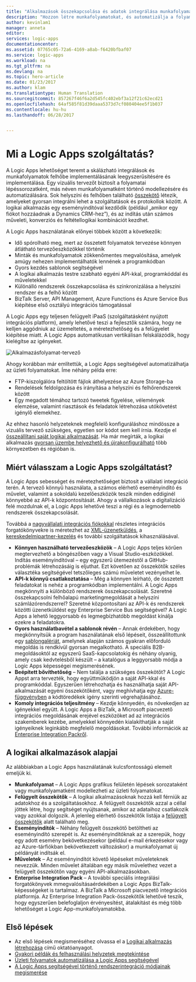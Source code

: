 ```yaml
---
title: "Alkalmazások összekapcsolása és adatok integrálása munkafolyamatokkal – Azure Logic Apps | Microsoft Docs"
description: "Hozzon létre munkafolyamatokat, és automatizálja a folyamatokat az alkalmazások összekapcsolása és az adatok integrálása révén az Azure Logic Apps segítségével."
author: kevinlam1
manager: anneta
editor: 
services: logic-apps
documentationcenter: 
ms.assetid: 07765c05-72a6-4169-a8ab-f6420bfbaf07
ms.service: logic-apps
ms.workload: na
ms.tgt_pltfrm: na
ms.devlang: na
ms.topic: hero-article
ms.date: 01/23/2017
ms.author: klam
ms.translationtype: Human Translation
ms.sourcegitcommit: 857267f46f6a2d545fc402ebf3a12f21c62ecd21
ms.openlocfilehash: 64af585f81d39daaa5373d7cf080404ee5f1b037
ms.contentlocale: hu-hu
ms.lasthandoff: 06/28/2017


---
```

# <a name="what-are-logic-apps"></a>Mi a Logic Apps szolgáltatás?
A Logic Apps lehetőséget teremt a skálázható integrálások és munkafolyamatok felhőbe implementálásának leegyszerűsítésére és implementálása. Egy vizuális tervezőt biztosít a folyamatai lépéssorozatként, más néven munkafolyamatként történő modellezésére és automatizálására.  Sok helyszíni és felhőben található [összekötő](../connectors/apis-list.md) létezik, amelyeket gyorsan integrálni lehet a szolgáltatások és protokollok között.  A logikai alkalmazás egy eseményindítóval kezdődik (például „amikor egy fiókot hozzáadnak a Dynamics CRM-hez”), és az indítás után számos műveleti, konverziós és feltétellogikai kombinációt kezdhet.

A Logic Apps használatának előnyei többek között a következők:  

* Idő spórolható meg, mert az összetett folyamatok tervezése könnyen átlátható tervezőeszközökkel történik
* Minták és munkafolyamatok zökkenőmentes megvalósítása, amelyek amúgy nehezen implementálhatók lennének a programkódban
* Gyors kezdés sablonok segítségével
* A logikai alkalmazás testre szabható egyéni API-kkal, programkóddal és műveletekkel
* Különálló rendszerek összekapcsolása és szinkronizálása a helyszíni rendszer és a felhő között
* BizTalk Server, API Management, Azure Functions és Azure Service Bus kiépítése első osztályú integrációs támogatással

A Logic Apps egy teljesen felügyelt iPaaS (szolgáltatásként nyújtott integrációs platform), amely lehetővé teszi a fejlesztők számára, hogy ne kelljen aggódniuk az üzemeltetés, a méretezhetőség és a felügyelet kiépítése miatt.  A Logic Apps automatikusan vertikálisan felskálázódik, hogy kielégítse az igényeket.

![Alkalmazásfolyamat-tervező](media/logic-apps-what-are-logic-apps/LogicAppCapture2.png)

Ahogy korábban már említettük, a Logic Apps segítségével automatizálhatja az üzleti folyamatokat. Íme néhány példa erre:  

* FTP-kiszolgálóra feltöltött fájlok áthelyezése az Azure Storage-ba
* Rendelések feldolgozása és irányítása a helyszíni és felhőrendszerek között
* Egy megadott témához tartozó tweetek figyelése, vélemények elemzése, valamint riasztások és feladatok létrehozása utókövetést igénylő elemekhez.

Az ehhez hasonló helyzeteknek megfelelő konfiguráláshoz mindössze a vizuális tervező szükséges, egyetlen sor kódot sem kell írnia. Kezdje el [összeállítani saját logikai alkalmazását][create].  Ha már megírták, a logikai alkalmazás [gyorsan üzembe helyezhető és újrakonfigurálható](../logic-apps/logic-apps-create-deploy-template.md) több környezetben és régióban is.

## <a name="why-logic-apps"></a>Miért válasszam a Logic Apps szolgáltatást?
A Logic Apps sebességet és méretezhetőséget biztosít a vállalati integráció terén.  A tervező könnyű használata, a számos elérhető eseményindító és művelet, valamint a sokoldalú kezelőeszközök teszik minden eddiginél könnyebbé az API-k központosítását.  Ahogy a vállalkozások a digitalizáció felé mozdulnak el, a Logic Apps lehetővé teszi a régi és a legmodernebb rendszerek összekapcsolását.

Továbbá a [nagyvállalati integrációs fiókokkal][biztalk] részletes integrációs forgatókönyvekre is méretezhet az [XML-üzenetküldés][xml], a [kereskedelmipartner-kezelés][tpm] és további szolgáltatások kihasználásával.

* **Könnyen használható tervezőeszközök** – A Logic Apps teljes körűen megtervezhető a böngészőben vagy a Visual Studio-eszközökkel. Indítás eseményindítóval – egy egyszerű ütemezéstől a GitHub-problémák létrehozásáig is eljuthat. Ezt követően az összekötők széles választéka segítségével tetszőleges számú műveletet vezényelhet le.
* **API-k könnyű csatlakoztatása** – Még a könnyen leírható, de összetett feladatokat is nehéz a programkódban implementálni. A Logic Apps megkönnyíti a különböző rendszerek összekapcsolását. Szeretné összekapcsolni felhőalapú marketingmegoldását a helyszíni számlázórendszerrel? Szeretné központosítani az API-k és rendszerek közötti üzenetküldést egy Enterprise Service Bus segítségével? A Logic Apps a lehető leggyorsabb és legmegbízhatóbb megoldást kínálja ezekre a feladatokra.
* **Gyors használatbavétel a sablonok révén** – Annak érdekében, hogy megkönnyítsük a program használatának első lépéseit, összeállítottunk egy [sablongalériát][templates], amelynek alapján számos gyakran előforduló megoldás is rendkívül gyorsan megalkotható. A speciális B2B-megoldásoktól az egyszerű SaaS-kapcsolatokig és néhány olyanig, amely csak kedvtelésből készült – a katalógus a leggyorsabb módja a Logic Apps képességei megismerésének.
* **Beépített bővíthetőség** – Nem találja a szükséges összekötőt? A Logic Appst arra tervezték, hogy együttműködjön a saját API-kkal és programkóddal. Egyszerűen létrehozhatja és használhatja saját API-alkalmazását egyéni összekötőként, vagy meghívhatja egy [Azure-függvényben](https://functions.azure.com) a kódtöredékek igény szerinti végrehajtásához. 
* **Komoly integrációs teljesítmény** – Kezdje könnyedén, és növekedjen az igényekkel együtt. A Logic Apps a BizTalk, a Microsoft piacvezető integrációs megoldásának erejével eszközöket ad az integrációs szakemberek kezébe, amelyekkel könnyedén kialakíthatják a saját igényeiknek leginkább megfelelő megoldásokat. További információk az [Enterprise Integration Packről](../logic-apps/logic-apps-enterprise-integration-overview.md).

## <a name="logic-app-concepts"></a>A logikai alkalmazások alapjai
Az alábbiakban a Logic Apps használatának kulcsfontosságú elemeit emeljük ki. 

* **Munkafolyamat** – A Logic Apps grafikus felületén lépések sorozataként vagy munkafolyamatként modellezheti az üzleti folyamatokat.
* **Felügyelt összekötők** – A logikai alkalmazásoknak hozzá kell férniük az adatokhoz és a szolgáltatásokhoz. A felügyelt összekötők azzal a céllal jöttek létre, hogy segítséget nyújtsanak, amikor az adataihoz csatlakozik vagy azokkal dolgozik. A jelenleg elérhető összekötők listája a [felügyelt összekötők][managedapis] alatt található meg.
* **Eseményindítók** – Néhány felügyelt összekötő betöltheti az eseményindító szerepét is. Az eseményindítóknak az a szerepük, hogy egy adott esemény bekövetkezésekor (például e-mail érkezésekor vagy az Azure-tárfiókban bekövetkezett változáskor) a munkafolyamat új példányát indítsák el.
* **Műveletek** – Az eseményindítót követő lépéseket műveleteknek nevezzük. Minden művelet általában egy másik művelethez vezet a felügyelt összekötőn vagy egyéni API-alkalmazásokban.
* **Enterprise Integration Pack** – A további speciális integrálási forgatókönyvek mmegvalósításaérdekében a Logic Apps BizTalk-képességeket is tartalmaz. A BizTalk a Microsoft piacvezető integrációs platformja. Az Enterprise Integration Pack-összekötők lehetővé teszik, hogy egyszerűen belefoglaljon érvényesítést, átalakítást és még több lehetőséget a Logic App-munkafolyamatokba.

## <a name="getting-started"></a>Első lépések
* Az első lépések megismeréséhez olvassa el a [Logikai alkalmazás létrehozása][create] című oktatóanyagot.  
* [Gyakori példák és felhasználási helyzetek megtekintése](../logic-apps/logic-apps-examples-and-scenarios.md)
* [Üzleti folyamatok automatizálása a Logic Apps segítségével](http://channel9.msdn.com/Events/Build/2016/T694) 
* [A Logic Apps segítségével történő rendszerintegráció módjainak megismerése](http://channel9.msdn.com/Events/Build/2016/P462)

[biztalk]: logic-apps-enterprise-integration-accounts.md
[appservice]: ../app-service/app-service-value-prop-what-is.md
[create]: logic-apps-create-a-logic-app.md
[managedapis]: ../connectors/apis-list.md
[tpm]: logic-apps-enterprise-integration-accounts.md
[xml]: logic-apps-enterprise-integration-b2b.md
[templates]: logic-apps-use-logic-app-templates.md

